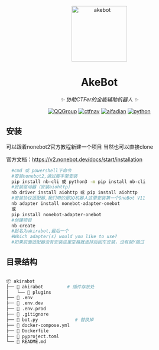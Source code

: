 <!-- markdownlint-disable MD033 MD041 -->
<p align="center">
  <a href="https://ctf.mzy0.com"><img src="https://user-images.githubusercontent.com/111427585/198643702-65d427e0-55b0-4f59-9120-a46c2a5f406c.png" width="150" height="150" alt="akebot"></a>
</p>

<div align="center">

# AkeBot

<!-- prettier-ignore-start -->
<!-- markdownlint-disable-next-line MD036 -->
_✨ 协助CTFer的全能辅助机器人 ✨_
<!-- prettier-ignore-end -->
<a href="https://jq.qq.com/?_wv=1027&k=DzOtbzU4"><img src="https://img.shields.io/badge/QQ%E7%BE%A4-555741990-orange?style=flat-square" alt="QQGroup"></a>
  <a href="https://ctf.mzy0.com"><img src="https://img.shields.io/badge/CTF%E5%AF%BC%E8%88%AA%E7%AB%99-ctf.mzy0.com-5492ff?style=flat-square" alt="ctfnav"></a>
  <a href="https://afdian.net/@Tokeii"><img src="https://img.shields.io/badge/爱发电-afdian.net-66ccff?style=flat-square" alt="aifadian"></a>
  <a href=".."><img src="https://img.shields.io/badge/python-3.8+-def1f2?style=flat-square" alt="python"></a>

</div>


## 安装

可以跟着nonebot2官方教程新建一个项目
当然也可以直接clone

官方文档：https://v2.nonebot.dev/docs/start/installation

```bash
  #cmd 或 powershell下命令
  #安装nonebot2,通过脚手架安装
  pip install nb-cli 或 python3 -m pip install nb-cli
  #安装驱动器（安装aiohttp）
  nb driver install aiohttp 或 pip install aiohttp
  #安装协议适配器,我们用的是QQ机器人这里安装第一个OneBot V11
  nb adapter install nonebot-adapter-onebot
  或
  pip install nonebot-adapter-onebot
  #创建项目
  nb create
  #起名为akirabot,最后一个
  #Which adapter(s) would you like to use?
  #如果前面适配器没有安装这里空格就选择后回车安装，没有就Y跳过
```
## 目录结构
```bash

📦 akirabot
├── 📂 akirabot         # 插件存放处
│   └── 📜 plugins
├── 📜 .env                
├── 📜 .env.dev            
├── 📜 .env.prod           
├── 📜 .gitignore
├── 📜 bot.py              # 替换掉
├── 📜 docker-compose.yml
├── 📜 Dockerfile
├── 📜 pyproject.toml
└── 📜 README.md
```
  

  
